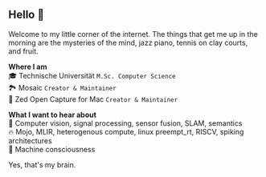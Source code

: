 ## Hello 👋
Welcome to my little corner of the internet. The things that get me up in the morning are the mysteries of the mind, jazz piano, tennis on clay courts, and fruit. 

**Where I am**  
🎓 Technische Universität `M.Sc. Computer Science`  
🏞️ Mosaic `Creator & Maintainer`  
📸 Zed Open Capture for Mac `Creator & Maintainer`  

**What I want to hear about**  
🤖 Computer vision, signal processing, sensor fusion, SLAM, semantics  
🔥 Mojo, MLIR, heterogenous compute, linux preempt_rt, RISCV, spiking architectures  
🔮 Machine consciousness  

Yes, that's my brain.
